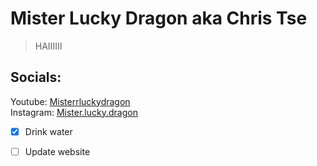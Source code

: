 # Mister Lucky Dragon aka **Chris Tse**  



>HAIIIIII


## Socials:
Youtube: [Misterrluckydragon](https://www.youtube.com/@misterrluckydragon)  
Instagram: [Mister.lucky.dragon](https://www.instagram.com/mister.lucky.dragon/)

- [x] Drink water
- [ ] Update website



